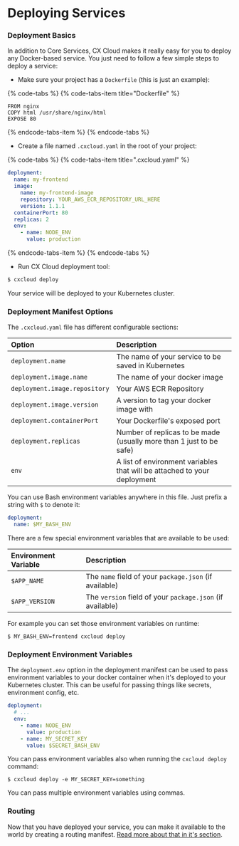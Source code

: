 # Deploying Services

### Deployment Basics

In addition to Core Services, CX Cloud makes it really easy for you to deploy any Docker-based service. You just need to follow a few simple steps to deploy a service:

* Make sure your project has a `Dockerfile` \(this is just an example\):

{% code-tabs %}
{% code-tabs-item title="Dockerfile" %}
```text
FROM nginx
COPY html /usr/share/nginx/html
EXPOSE 80
```
{% endcode-tabs-item %}
{% endcode-tabs %}

* Create a file named `.cxcloud.yaml` in the root of your project:

{% code-tabs %}
{% code-tabs-item title=".cxcloud.yaml" %}
```yaml
deployment:
  name: my-frontend
  image:
    name: my-frontend-image
    repository: YOUR_AWS_ECR_REPOSITORY_URL_HERE
    version: 1.1.1
  containerPort: 80
  replicas: 2
  env:
    - name: NODE_ENV
      value: production

```
{% endcode-tabs-item %}
{% endcode-tabs %}

* Run CX Cloud deployment tool:

```bash
$ cxcloud deploy
```

Your service will be deployed to your Kubernetes cluster.

### Deployment Manifest Options

The `.cxcloud.yaml` file has different configurable sections:

| Option | Description |
| :--- | :--- |
| `deployment.name` | The name of your service to be saved in Kubernetes |
| `deployment.image.name` | The name of your docker image |
| `deployment.image.repository` | Your AWS ECR Repository |
| `deployment.image.version` | A version to tag your docker image with |
| `deployment.containerPort` | Your Dockerfile's exposed port |
| `deployment.replicas` | Number of replicas to be made \(usually more than 1 just to be safe\) |
| `env` | A list of environment variables that will be attached to your deployment |

You can use Bash environment variables anywhere in this file. Just prefix a string with `$` to denote it:

```yaml
deployment:
  name: $MY_BASH_ENV
```

There are a few special environment variables that are available to be used:

| Environment Variable | Description |
| :--- | :--- |
| `$APP_NAME` | The `name` field of your `package.json` \(if available\) |
| `$APP_VERSION` | The `version` field of your `package.json` \(if available\) |

For example you can set those environment variables on runtime:

```text
$ MY_BASH_ENV=frontend cxcloud deploy
```

### Deployment Environment Variables

The `deployment.env` option in the deployment manifest can be used to pass environment variables to your docker container when it's deployed to your Kubernetes cluster. This can be useful for passing things like secrets, environment config, etc.

```yaml
deployment:
  # ...
  env:
    - name: NODE_ENV
      value: production
    - name: MY_SECRET_KEY
      value: $SECRET_BASH_ENV
```

You can pass environment variables also when running the `cxcloud deploy` command:

```text
$ cxcloud deploy -e MY_SECRET_KEY=something
```

You can pass multiple environment variables using commas.

### Routing

Now that you have deployed your service, you can make it available to the world by creating a routing manifest. [Read more about that in it's section](manually-defining-routing.md).

